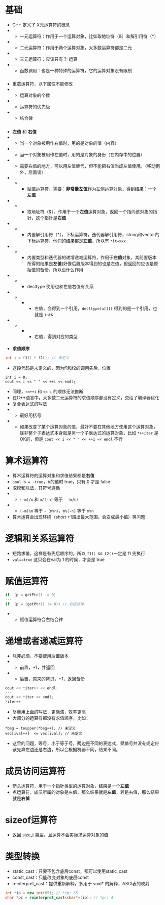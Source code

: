 # 基础

- C++ 定义了 X元运算符的概念
- - 一元运算符：作用于一个运算对象，比如取地址符（&）和解引用符（\*）
- - 二元运算符：作用于两个运算对象，大多数运算符都是二元
- - 三元运算符：应该只有 ?: 运算
- - 函数调用：也是一种特殊的运算符，它的运算对象没有限制

#####

- 重载运算符，以下属性不能修改
- - 运算对象的个数
- - 运算符的优先级
- - 结合律

#####
- **左值** 和 **右值**
- - 当一个对象被用作右值时，用的是对象的值（内容）
- - 当一个对象被用作左值时，用的是对象的身份（在内存中的位置）
- - 需要右值的地方，可以用左值替代，但不能把右值当成左值使用。（移动例外，后面谈）
- - - 赋值运算符，需要：**非常量左值**作为左侧运算对象，得到结果：一个**左值**
- - - 取地址符（&），作用于一个**左值**运算对象，返回一个指向该对象的指针，这个指针是**右值**
- - - 内置解引用符（\*），下标运算符，迭代器解引用符，string和vector的下标运算符，他们的结果都是**左值**，所以有 ```*it=xxx```
- - - 内置类型和迭代器的递增递减运算符，作用于**左值**对象，其前置版本所得的结果是**左值**(好像后置版本得到的也是左值，但返回的应该是原始值的备份，所以没什么作用
- - - decltype 使用也和左值右值有关系
- - - - 左值，会得到一个引用，```decltype(a[1])``` 得到的是一个引用，也就是 ```int&```
- - - - 右值，得到对应的类型

####
- **求值顺序**
```c++
int i = f1() * f2(); // 未定义
```
- 这段代码是未定义的，因为f1和f2的调用先后，位置
```
int i = 0;
cout << i << " " << ++i << endl;
```
- 同理，```<<++i``` 和 ```<< i``` 的顺序无法推断
- 在C++语言中，大多数二元运算符的求值顺序都没有定义，交给了编译器优化
- 复合表达式的写法
- - 最好用括号
- - 如果改变了某个运算对象的值，最好不要在其他地方使用这个运算对象，除非整个子表达式本身就是另一个子表达式的运算对象，比如 ```*++iter``` 是OK的，但是 ```cout << i << " " << ++i << endl``` 不行

# 算术运算符
- 算术运算符的运算对象和求值结果都是**右值**
- ```bool b = -true```，b的值时 true，只有 0 才是 false
- 取模和除法，其符号遵循
- - ```(-m)/n``` 和 ```m/(-n)``` 等于 ```-（m/n）```
- - ```(-m)%n``` 等于 ```-（m%n）```，```m%(-n)``` 等于 ```m%n```
- 算术运算会出现环绕（short +1超出最大范围，会变成最小值）等问题

# 逻辑和关系运算符
- 短路求值，这样是有先后顺序的，所以 ```f1() && f2()```一定是 f1 先执行
- ```val==true``` 这只会在val为 1 的时候，才会是 true

# 赋值运算符
```c++
if  (p = getPtr() != 0)
---
if  (p = (getPtr() != 0)) // 右结合律
```
- - 赋值运算符合右结合律

# 递增或者递减运算符
- 除非必须，不要使用后置版本
- - 前置，+1，并返回
- - 后置，原来的拷贝，+1，返回备份
```c++
cout << *iter++ << endl;
---
cout << *iter << endl;
*iter++
```
- 尽量用上面的写法，更简洁，效率更高
- 大部分的运算符都没有求值顺序，比如：
```
*beg = toupper(*beg++); // 未定义
vec[ival++]  <= vec[ival]; // 未定义
```
- 这里的问题，等号，小于等于号，两边是不同的表达式，赋值号并没有规定应该先算左边还是右边，所以会根据机器不同，结果不同。

# 成员访问运算符
- 箭头运算符，用于一个指针类型的运算对象，结果是一个**左值**
- 点运算符，成员所属的对象是左值，那么结果就是**左值**，若是右值，那么结果就是**右值**

# sizeof运算符
- 返回 size_t 类型，且运算不会实际求运算对象的值


# 类型转换
- static_cast：只要不包含底层const，都可以使用static_cast
- const_cast：只能改变对象的底层const
- reinterpret_cast：提供重新解释，多用于 void* 的解释，ASCI表的映射
```c++
int *ip = new int(65); // *ip: 65
char *pc = reinterpret_cast<char*>(ip); // *pc: A
```